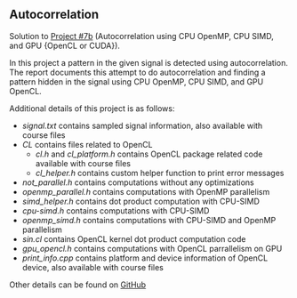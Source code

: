 ## Autocorrelation

Solution to [Project #7b](http://web.engr.oregonstate.edu/~mjb/cs575/Projects/proj07b.html) 
(Autocorrelation using CPU OpenMP, CPU SIMD, and GPU {OpenCL or CUDA}).

In this project a pattern in the given signal is detected using autocorrelation. 
The report documents this attempt to do autocorrelation and finding a pattern 
hidden in the signal using CPU OpenMP, CPU SIMD, and GPU OpenCL.

Additional details of this project is as follows:
* *signal.txt* contains sampled signal information, also available with course files
* *CL* contains files related to OpenCL
  * *cl.h* and *cl_platform.h* contains OpenCL package related code available with course files
  * *cl_helper.h* contains custom helper function to print error messages
* *not_parallel.h* contains computations without any optimizations
* *openmp_parallel.h* contains computations with OpenMP parallelism
* *simd_helper.h* contains dot product computation with CPU-SIMD
* *cpu-simd.h* contains computations with CPU-SIMD
* *openmp_simd.h* contains computations with CPU-SIMD and OpenMP parallelism
* *sin.cl* contains OpenCL kernel dot product computation code
* *gpu_opencl.h* contains computations with OpenCL parrallelism on GPU
* *print_info.cpp* contains platform and device information of OpenCL device, also available with course files

Other details can be found on [GitHub](https://github.com/sudharkj/cs575)
